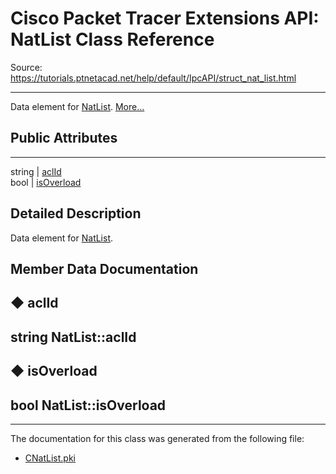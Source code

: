 # Cisco Packet Tracer Extensions API: NatList Class Reference

Source: https://tutorials.ptnetacad.net/help/default/IpcAPI/struct_nat_list.html

---

Data element for [NatList](struct_nat_list.html "Data element for NatList."). [More...](struct_nat_list.html#details)

##  Public Attributes  
  
---  
string | [aclId](struct_nat_list.html#a2255fb6857aeb2786ece0280fbdd8d6b)  
bool | [isOverload](struct_nat_list.html#ae723c0ec522159606f4d967b0947acad)  
  
## Detailed Description

Data element for [NatList](struct_nat_list.html "Data element for NatList."). 

## Member Data Documentation

## ◆ aclId

string NatList::aclId  
---  
  
## ◆ isOverload

bool NatList::isOverload  
---  
  
* * *

The documentation for this class was generated from the following file:

  * [CNatList.pki](_c_nat_list_8pki.html)


